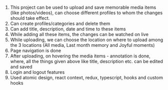 1) This project can be used to upload and save memorable media items (like photos/videos), can choose different profiles to whom the changes should take effect.
2) Can create profiles/categories and delete them
3) Can add title, description, date and time to these items
4) While adding all these items, the changes can be watched on live
5) While uploading, we can choose the location on where to upload among the 3 locations (All media, Last month memory and Joyful moments)
6) Page navigation is done
7) After uploading, on hovering the media items - annotation is done, where, all the things given above like title, description etc. can be edited and saved
8) Login and logout features
9) Used atomic design, react context, redux, typescript, hooks and custom hooks

